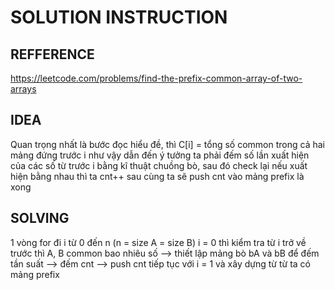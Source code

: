 # SOLUTION INSTRUCTION

## REFFERENCE

https://leetcode.com/problems/find-the-prefix-common-array-of-two-arrays

## IDEA

Quan trọng nhất là bước đọc hiểu đề, thì C[i] = tổng số common trong cả hai mảng đứng trước i
như vậy dẫn đến ý tưởng ta phải đếm số lần xuất hiện của các số từ trước i bằng kĩ thuật chuồng bò, sau đó check lại nếu xuất hiện bằng nhau thì ta cnt++
sau cùng ta sẽ push cnt vào mảng prefix là xong

## SOLVING

1 vòng for đi i từ 0 đến n (n = size A = size B)
i = 0 thì kiểm tra từ i trở về trước thì A, B common bao nhiêu số
--> thiết lập mảng bò bA và bB để đếm tần suất --> đếm cnt --> push cnt
tiếp tục với i = 1 và xây dựng từ từ ta có mảng prefix
